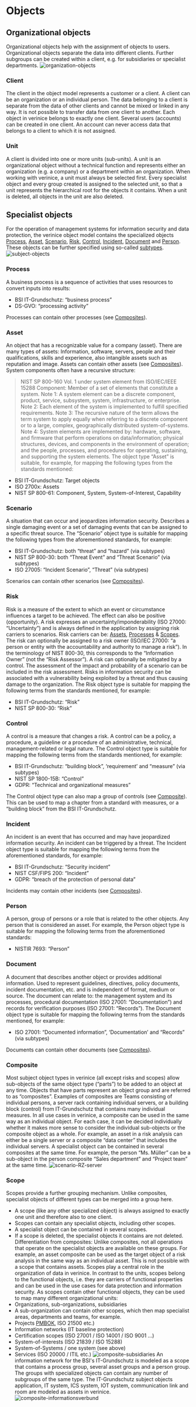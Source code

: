 <!-- © 2024 The Project Contributors - see AUTHORS.txt -->
# Objects

## Organizational objects

Organizational objects help with the assignment of objects to users. Organizational objects separate the data into different clients. Further subgroups can be created within a client, e.g. for subsidiaries or specialist departments.
![organization-objects](  /assets/en/object-model/organisationsobjekte.png)

### Client

The client in the object model represents a customer or a client. A client can be an organization or an individual person. The data belonging to a client is separate from the data of other clients and cannot be mixed or linked in any way. It is not possible to transfer data from one client to another. Each object in verinice belongs to exactly one client.
Several users (accounts) can be created in one client. An account can never access data that belongs to a client to which it is not assigned.

### Unit

A client is divided into one or more units (sub-units). A unit is an organizational object without a technical function and represents either an organization (e.g. a company) or a department within an organization.
When working with verinice, a unit must always be selected first. Every specialist object and every group created is assigned to the selected unit, so that a unit represents the hierarchical root for the objects it contains. When a unit is deleted, all objects in the unit are also deleted.

## Specialist objects

For the operation of management systems for information security and data protection, the verinice object model contains the specialized objects [Process](#process), [Asset](#asset), [Scenario](#scenario), [Risk](#risk), [Control](#control), [Incident](#incident), [Document](#document) and [Person](#person). These objects can be further specified using so-called [subtypes](domains#subtypes).
![subject-objects](  /assets/en/object-model/fachobjekte.png
)

### Process

A business process is a sequence of activities that uses resources to convert inputs into results:

* BSI IT-Grundschutz: “business process”
* DS-GVO: “processing activity”

Processes can contain other processes (see [Composites](#composite)).

### Asset

An object that has a recognizable value for a company (asset). There are many types of assets: Information, software, servers, people and their qualifications, skills and experience, also intangible assets such as reputation and image.
Assets can contain other assets (see [Composites](#composite)). System components often have a recursive structure:
> NIST SP 800-160 Vol. 1 under system element from ISO/IEC/IEEE 15288
> Component: Member of a set of elements that constitute a system.
> Note 1: A system element can be a discrete component, product, service, subsystem, system, infrastructure, or enterprise.
> Note 2: Each element of the system is implemented to fulfill specified requirements.
> Note 3: The recursive nature of the term allows the term system to apply equally when referring to a discrete component or to a large, complex, geographically distributed system-of-systems.
> Note 4: System elements are implemented by: hardware, software, and firmware that perform operations on data/information; physical structures, devices, and components in the environment of operation; and the people, processes, and procedures for operating, sustaining, and supporting the system elements.
The object type “Asset” is suitable, for example, for mapping the following types from the standards mentioned:

* BSI IT-Grundschutz: Target objects
* ISO 2700x: Assets
* NIST SP 800-61: Component, System, System-of-Interest, Capability

### Scenario

A situation that can occur and jeopardizes information security. Describes a single damaging event or a set of damaging events that can be assigned to a specific threat source.
The “Scenario” object type is suitable for mapping the following types from the aforementioned standards, for example:

* BSI IT-Grundschutz: both “threat” and “hazard” (via subtypes)
* NIST SP 800-30: both “Threat Event” and “Threat Scenario” (via subtypes)
* ISO 27005: “Incident Scenario”, “Threat” (via subtypes)

Scenarios can contain other scenarios (see [Composites](#composite)).

### Risk

Risk is a measure of the extent to which an event or circumstance influences a target to be achieved. The effect can also be positive (opportunity). A risk expresses an uncertainty/imponderability (ISO 27000: “Uncertainty”) and is always defined in the application by assigning risk carriers to scenarios. Risk carriers can be: [Assets](#asset), [Processes](#process) & [Scopes](#scope).
The risk can optionally be assigned to a risk owner (ISO/IEC 27000: “a person or entity with the accountability and authority to manage a risk”). In the terminology of NIST 800-30, this corresponds to the “Information Owner” (not the “Risk Assessor”).
A risk can optionally be mitigated by a control.
The assessment of the impact and probability of a scenario can be included in the risk assessment. Risks in information security can be associated with a vulnerability being exploited by a threat and thus causing damage to the organization.
The Risk object type is suitable for mapping the following terms from the standards mentioned, for example:

* BSI IT-Grundschutz: “Risk”
* NIST SP 800-30: “Risk”

### Control

A control is a measure that changes a risk. A control can be a policy, a procedure, a guideline or a procedure of an administrative, technical, management-related or legal nature.
The Control object type is suitable for mapping the following terms from the standards mentioned, for example:

* BSI IT-Grundschutz: “building block”, ‘requirement’ and “measure” (via subtypes)
* NIST SP 1800-15B: “Control”
* GDPR: “Technical and organizational measures”

The Control object type can also map a group of controls (see [Composite](#composite)). This can be used to map a chapter from a standard with measures, or a “building block” from the BSI IT-Grundschutz.

### Incident

An incident is an event that has occurred and may have jeopardized information security. An incident can be triggered by a threat.
The Incident object type is suitable for mapping the following terms from the aforementioned standards, for example:

* BSI IT-Grundschutz: “Security incident”
* NIST CSF/FIPS 200: “Incident”
* GDPR: “breach of the protection of personal data”

Incidents may contain other incidents (see [Composites](#composite)).

### Person

A person, group of persons or a role that is related to the other objects. Any person that is considered an asset.
For example, the Person object type is suitable for mapping the following terms from the aforementioned standards:
* NISTIR 7693: “Person”

### Document

A document that describes another object or provides additional information. Used to represent guidelines, directives, policy documents, incident documentation, etc. and is independent of format, medium or source.
The document can relate to: the management system and its processes, procedural documentation (ISO 27001: “Documentation”) and records for verification purposes (ISO 27001: “Records”).
The Document object type is suitable for mapping the following terms from the standards mentioned, for example:

* ISO 27001: “Documented information”, ‘Documentation’ and “Records” (via subtypes)
  
Documents can contain other documents (see [Composites](#composite)).

### Composite

Most subject object types in verinice (all except risks and scopes) allow sub-objects of the same object type (“parts”) to be added to an object at any time. Objects that have parts represent an object group and are referred to as “composites”. Examples of composites are Teams consisting of individual persons, a server rack containing individual servers, or a building block (control) from IT-Grundschutz that contains many individual measures.
In all use cases in verinice, a composite can be used in the same way as an individual object. For each case, it can be decided individually whether it makes more sense to consider the individual sub-objects or the composite object as a whole. For example, an asset in a risk analysis can either be a single server or a composite “data center” that includes the individual servers.
A specialist object can be contained in several composites at the same time. For example, the person “Ms. Müller” can be a sub-object in the person composite “Sales department” and “Project team” at the same time.
![scenario-RZ-server](  /assets/en/object-model/szenario-RZ-server.png)

### Scope

Scopes provide a further grouping mechanism. Unlike composites, specialist objects of different types can be merged into a group here.

* A scope (like any other specialized object) is always assigned to exactly one unit and therefore also to one client.
* Scopes can contain any specialist objects, including other scopes.
* A specialist object can be contained in several scopes.
* If a scope is deleted, the specialist objects it contains are not deleted.
Differentiation from composites: Unlike composites, not all operations that operate on the specialist objects are available on these groups. For example, an asset composite can be used as the target object of a risk analysis in the same way as an individual asset. This is not possible with a scope that contains assets.
Scopes play a central role in the organization of data in verinice. In contrast to the units, scopes belong to the functional objects, i.e. they are carriers of functional properties and can be used in the use cases for data protection and information security. As scopes contain other functional objects, they can be used to map many different organizational units:
* Organizations, sub-organizations, subsidiaries
* A sub-organization can contain other scopes, which then map specialist areas, departments and teams, for example.
* Projects [PMBOK](https://de.wikipedia.org/wiki/A_Guide_to_the_Project_Management_Body_of_Knowledge), ISO 21500 etc.)
* Information networks (IT baseline protection)
* Certification scopes (ISO 27001 / ISO 14001 / ISO 9001 ...)
* System-of-interests (ISO 21839 / ISO 15288)
* System-of-Systems / one system (see above)
* Services (ISO 20000 / ITIL etc.)
![composite-subsidiaries](  /assets/en/object-model/composite-tochtergesellschaften.png)
An information network for the BSI's IT-Grundschutz is modeled as a scope that contains a process group, several asset groups and a person group. The groups with specialized objects can contain any number of subgroups of the same type. The IT-Grundschutz subject objects application, IT system, ICS system, IOT system, communication link and room are modeled as assets in verinice.
![composite-informationsverbund](  /assets/en/object-model/composite-informationsverbund.png)
